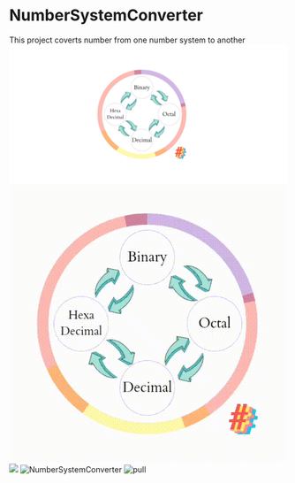 # NumberSystemConverter
This project coverts number from one number system to another
<img src="png_20221206_215114_0000.png"></img>
<img src="20221206_1803361.gif"></img>
<img src="20221206_2201341.gif"></img>
<img src="https://socialify.git.ci/shuraimi/NumberSystemConverter/image?description=1&font=Source%20Code%20Pro&forks=1&language=1&issues=1&name=1&owner=1&logo=https%3A%2F%2Fgist.githack.com%2Fwei%2F40d98877c6ac5f917d78ccfe72a0f928%2Fraw%2Fpull-18h.svg&pattern=Overlapping%20Hexagons&pulls=1&stargazers=1&theme=Auto" alt="NumberSystemConverter" width="640" height="320" />
<img src="https://socialify.git.ci/wei/pull/image?description=1&font=Source%20Code%20Pro&forks=1&language=1&logo=https%3A%2F%2Fgist.githack.com%2Fwei%2F40d98877c6ac5f917d78ccfe72a0f928%2Fraw%2Fpull-18h.svg&pattern=Floating%20Cogs&stargazers=1&owner=1&theme=Light" alt="pull" width="640" height="320" />
